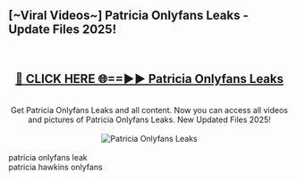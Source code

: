 <h2>[~Viral Videos~] Patricia Onlyfans Leaks - Update Files 2025!</h2>
<br>
<div align="center">
<h2><a href="https://betterlinks.top/A2PfLJ" rel="nofollow">🔴 CLICK HERE 🌐==►► Patricia Onlyfans Leaks</a></h2>
<br>
Get Patricia Onlyfans Leaks and all content. Now you can access all videos and pictures of Patricia Onlyfans Leaks. New Updated Files 2025!
<br>
<br>
<a href="https://betterlinks.top/A2PfLJ" rel="nofollow" data-target="animated-image.originalLink"><img src="https://i.ibb.co.com/WyWwxjT/player-gif2.gif" alt="Patricia Onlyfans Leaks" style="max-width: 100%; display: inline-block;" data-target="animated-image.originalImage"></a>
</div>
<br>
patricia onlyfans leak<br>
patricia hawkins onlyfans